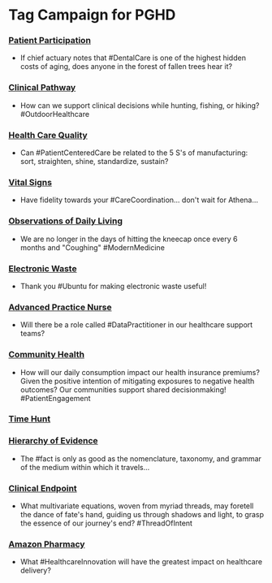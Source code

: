 # Tag Campaign for PGHD


### [Patient Participation](https://en.wikipedia.org/wiki/Patient_participation)
- If chief actuary notes that #DentalCare is one of the highest hidden costs of aging, does anyone in the forest of fallen trees hear it?

### [Clinical Pathway](https://en.wikipedia.org/wiki/Clinical_pathway)
- How can we support clinical decisions while hunting, fishing, or hiking? #OutdoorHealthcare

### [Health Care Quality](https://en.wikipedia.org/wiki/Health_care_quality)
- Can #PatientCenteredCare be related to the 5 S's of manufacturing: sort, straighten, shine, standardize, sustain?

### [Vital Signs](https://en.wikipedia.org/wiki/Vital_signs)
- Have fidelity towards your #CareCoordination... don't wait for Athena...

### [Observations of Daily Living](https://en.wikipedia.org/wiki/Observations_of_daily_living)
- We are no longer in the days of hitting the kneecap once every 6 months and "Coughing" #ModernMedicine


### [Electronic Waste](https://en.wikipedia.org/wiki/Electronic_waste)
- Thank you #Ubuntu for making electronic waste useful!


### [Advanced Practice Nurse](https://en.wikipedia.org/wiki/Advanced_practice_nurse)
- Will there be a role called #DataPractitioner in our healthcare support teams?

### [Community Health](https://en.wikipedia.org/wiki/Community_health)
- How will our daily consumption impact our health insurance premiums? Given the positive intention of mitigating exposures to negative health outcomes? Our communities support shared decisionmaking! #PatientEngagement


### [Time Hunt](https://en.wikipedia.org/wiki/Tim_Hunt)


### [Hierarchy of Evidence](https://en.wikipedia.org/wiki/Hierarchy_of_evidence)
- The #fact is only as good as the nomenclature, taxonomy, and grammar of the medium within which it travels...

### [Clinical Endpoint](https://en.wikipedia.org/wiki/Clinical_endpoint)
- What multivariate equations, woven from myriad threads, may foretell the dance of fate's hand, guiding us through shadows and light, to grasp the essence of our journey's end? #ThreadOfIntent



### [Amazon Pharmacy](https://en.wikipedia.org/wiki/Amazon_Pharmacy)
- What #HealthcareInnovation will have the greatest impact on healthcare delivery?